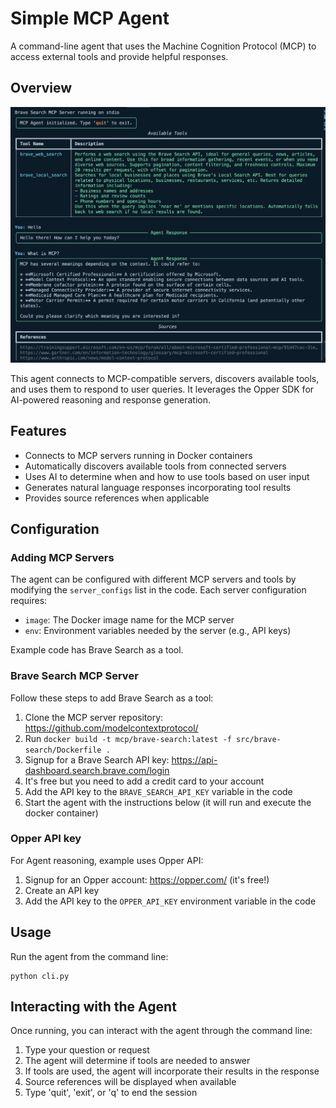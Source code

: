 # Simple MCP Agent

A command-line agent that uses the Machine Cognition Protocol (MCP) to access external tools and provide helpful responses.

## Overview

![MCP Agent Demo](./image.png)

This agent connects to MCP-compatible servers, discovers available tools, and uses them to respond to user queries. It leverages the Opper SDK for AI-powered reasoning and response generation.

## Features

- Connects to MCP servers running in Docker containers
- Automatically discovers available tools from connected servers
- Uses AI to determine when and how to use tools based on user input
- Generates natural language responses incorporating tool results
- Provides source references when applicable

## Configuration

### Adding MCP Servers

The agent can be configured with different MCP servers and tools by modifying the `server_configs` list in the code. Each server configuration requires:

- `image`: The Docker image name for the MCP server
- `env`: Environment variables needed by the server (e.g., API keys)

Example code has Brave Search as a tool.

### Brave Search MCP Server

Follow these steps to add Brave Search as a tool:

1. Clone the MCP server repository: https://github.com/modelcontextprotocol/
2. Run `docker build -t mcp/brave-search:latest -f src/brave-search/Dockerfile .`
3. Signup for a Brave Search API key: https://api-dashboard.search.brave.com/login
4. It's free but you need to add a credit card to your account
5. Add the API key to the `BRAVE_SEARCH_API_KEY`  variable in the code
6. Start the agent with the instructions below (it will run and execute the docker container)

### Opper API key

For Agent reasoning, example uses Opper API:

1. Signup for an Opper account: https://opper.com/ (it's free!)
2. Create an API key
3. Add the API key to the `OPPER_API_KEY` environment variable in the code

## Usage

Run the agent from the command line:

```
python cli.py
``` 

## Interacting with the Agent

Once running, you can interact with the agent through the command line:

1. Type your question or request
2. The agent will determine if tools are needed to answer
3. If tools are used, the agent will incorporate their results in the response
4. Source references will be displayed when available
5. Type 'quit', 'exit', or 'q' to end the session


